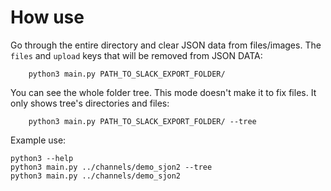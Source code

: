 # How use

Go through the entire directory and clear JSON data from files/images.
The `files` and `upload` keys that will be removed from JSON DATA:
```
    python3 main.py PATH_TO_SLACK_EXPORT_FOLDER/
```

You can see the whole folder tree. This mode doesn't make it to fix files. It only shows tree's directories and files:
```
    python3 main.py PATH_TO_SLACK_EXPORT_FOLDER/ --tree
```


Example use:
```
python3 --help
python3 main.py ../channels/demo_sjon2 --tree  
python3 main.py ../channels/demo_sjon2 
```
